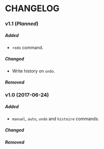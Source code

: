 # CHANGELOG


### v1.1 (*Planned*)
##### Added
- `redo` command.

##### Changed
- Write history on `undo`.

##### Removed


### v1.0 (2017-06-24)
##### Added
- `manuel`, `auto`, `undo` and `histoire` commands.

##### Changed

##### Removed

